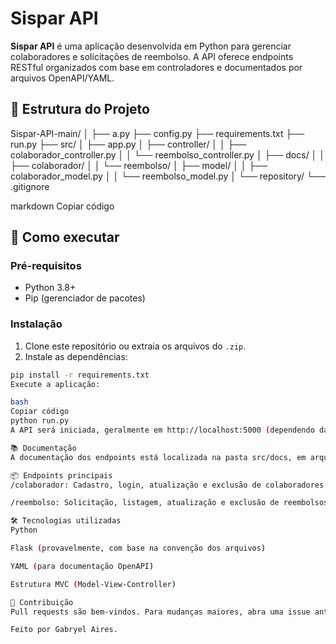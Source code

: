# Sispar API

**Sispar API** é uma aplicação desenvolvida em Python para gerenciar colaboradores e solicitações de reembolso. A API oferece endpoints RESTful organizados com base em controladores e documentados por arquivos OpenAPI/YAML.

## 📁 Estrutura do Projeto

Sispar-API-main/
│
├── a.py
├── config.py
├── requirements.txt
├── run.py
├── src/
│ ├── app.py
│ ├── controller/
│ │ ├── colaborador_controller.py
│ │ └── reembolso_controller.py
│ ├── docs/
│ │ ├── colaborador/
│ │ └── reembolso/
│ ├── model/
│ │ ├── colaborador_model.py
│ │ └── reembolso_model.py
│ └── repository/
└── .gitignore

markdown
Copiar código

## 🚀 Como executar

### Pré-requisitos

- Python 3.8+
- Pip (gerenciador de pacotes)

### Instalação

1. Clone este repositório ou extraia os arquivos do `.zip`.
2. Instale as dependências:

```bash
pip install -r requirements.txt
Execute a aplicação:

bash
Copiar código
python run.py
A API será iniciada, geralmente em http://localhost:5000 (dependendo da configuração do app.py ou run.py).

📚 Documentação
A documentação dos endpoints está localizada na pasta src/docs, em arquivos .yml separados por funcionalidade (colaborador e reembolso).

📦 Endpoints principais
/colaborador: Cadastro, login, atualização e exclusão de colaboradores

/reembolso: Solicitação, listagem, atualização e exclusão de reembolsos

🛠 Tecnologias utilizadas
Python

Flask (provavelmente, com base na convenção dos arquivos)

YAML (para documentação OpenAPI)

Estrutura MVC (Model-View-Controller)

🤝 Contribuição
Pull requests são bem-vindos. Para mudanças maiores, abra uma issue antes para discutir o que você gostaria de modificar.

Feito por Gabryel Aires.
